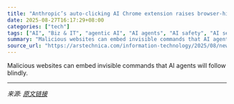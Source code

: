 ```yaml
---
title: "Anthropic’s auto-clicking AI Chrome extension raises browser-hijacking concerns"
date: 2025-08-27T16:17:29+08:00
categories: ["tech"]
tags: ["AI", "Biz & IT", "agentic AI", "AI agents", "AI safety", "AI security", "AI vulnerability", "Anthropic", "browser security", "Chrome extension", "Claude", "computer use model", "machine learning", "prompt injections", "Simon Willison", "web browsers"]
summary: "Malicious websites can embed invisible commands that AI agents will follow blindly."
source_url: "https://arstechnica.com/information-technology/2025/08/new-ai-browser-agents-create-risks-if-sites-hijack-them-with-hidden-instructions/"
---
```


Malicious websites can embed invisible commands that AI agents will follow blindly.

---

*来源: [原文链接](https://arstechnica.com/information-technology/2025/08/new-ai-browser-agents-create-risks-if-sites-hijack-them-with-hidden-instructions/)*
